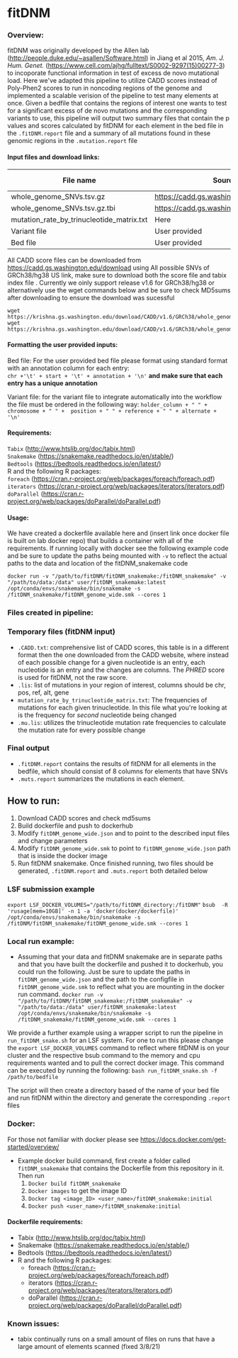 # fitDNM

### Overview:
fitDNM was originally developed by the Allen lab (http://people.duke.edu/~asallen/Software.html) in Jiang et al 2015, *Am. J. Hum. Genet.*  (https://www.cell.com/ajhg/fulltext/S0002-9297(15)00277-3) to incoporate functional information in test of excess de novo mutational load. Here we've adapted this pipeline to utilize CADD scores instead of Poly-Phen2 scores to run in noncoding regions of the genome and implemented a scalable verision of the pipeline to test many elements at once. Given a bedfile that contains the regions of interest one wants to test for a significant excess of de novo mutations and the corresponding variants to use, this pipeline will output two summary files that contain the p values and scores calculated by fitDNM for each element in the bed file in the `.fitDNM.report` file and a summary of all mutations found in these genomic regions in the `.mutation.report` file

#### Input files and download links:
| File name | Source | MD5Sum | annotation in configfile | 
|-----------| -------|------- | -------------------------|
| whole_genome_SNVs.tsv.gz|  https://cadd.gs.washington.edu/download | faaa80ef3948cf44e56a3629a90cdaaa | `cadd_score_file`| 
|whole_genome_SNVs.tsv.gz.tbi| https://cadd.gs.washington.edu/download |  4843cab24dd4992bb0cc5f1a7ebc807a | NA |
| mutation_rate_by_trinucleotide_matrix.txt | Here | ca2faad78f1055c266b5a8451bebf1cb | `trinucleotide_mut_rate` | 
| Variant file | User provided | NA| `mutation_calls` | 
| Bed file | User provided | NA | `regions_of_interest` | 

All CADD score files can be downloaded from  https://cadd.gs.washington.edu/download using All possible SNVs of GRCh38/hg38 US link, make sure to download both the score file and tabix index file . Currently we oinly support release v1.6 for GRCh38/hg38  or alternatively use the wget commands below and be sure to check MD5sums after downloading to ensure the download was sucessful 
```
wget https://krishna.gs.washington.edu/download/CADD/v1.6/GRCh38/whole_genome_SNVs.tsv.gz
wget https://krishna.gs.washington.edu/download/CADD/v1.6/GRCh38/whole_genome_SNVs.tsv.gz.tbi
```

#### Formatting the user provided inputs:
Bed file: For the user provided bed file please format using standard format with an annotation column for each entry:  
`chr +'\t' + start + '\t' + annotation + '\n'` __and make sure that each entry has a unique annotation__ 

Variant file: for the variant file to integrate automatically into the workflow the file must be ordered in the following way:
`holder_column + " " + chromosome + " " +  position + " " + reference + " " + alternate + '\n'`

#### Requirements: 
`Tabix` (http://www.htslib.org/doc/tabix.html) <br>
`Snakemake` (https://snakemake.readthedocs.io/en/stable/)<br>
`Bedtools` (https://bedtools.readthedocs.io/en/latest/)<br>
R and the following R packages:<br>
`foreach` (https://cran.r-project.org/web/packages/foreach/foreach.pdf)<br>
`iterators` (https://cran.r-project.org/web/packages/iterators/iterators.pdf)<br>
`doParallel` (https://cran.r-project.org/web/packages/doParallel/doParallel.pdf)<br>

#### Usage:
We have created a dockerfile available here and (insert link once docker file is built on lab docker repo) that builds a container with all of the requirements. If running locally with docker see the following example code and be sure to update the paths being mounted with `-v` to reflect the actual paths to the data and location of the fitDNM_snakemake code 
```
docker run -v "/path/to/fitDNM/fitDNM_snakemake:/fitDNM_snakemake" -v "/path/to/data:/data" user/fitDNM_snakemake:latest /opt/conda/envs/snakemake/bin/snakemake -s /fitDNM_snakemake/fitDNM_genome_wide.smk --cores 1
```





### Files created in pipeline:
### Temporary files (fitDNM input)
 - `.CADD.txt`: comprehensive list of CADD scores, this table is in a different format then the one downloaded from the CADD website, where instead of each possible change for a given nucleotide is an entry, each nucleotide is an entry and the changes are columns. The _PHRED_ score is used for fitDNM, not the raw score.
 - `.lis`: list of mutations in your region of interest, columns should be chr, pos, ref, alt, gene
 - `mutation_rate_by_trinucleotide_matrix.txt`: The frequencies of mutations for each given trinucleotide. In this file what you're looking at is the frequency for *second* nucleotide  being changed
 - `.mu.lis`: utilizes the trinucleotide mutation rate frequencies to calculate the mutation rate for every possible change
### Final output
 - `.fitDNM.report` contains the results of fitDNM for all elements in the bedfile, which should consist of 8 columns for elements that have SNVs
 - `.muts.report` summarizes the mutations in each element.


## How to run:
1. Download CADD scores and check md5sums
2. Build dockerfile and push to dockerhub
3. Modify `fitDNM_genome_wide.json` and  to point to the described input files and change parameters
4. Modify `fitDNM_genome_wide.smk` to point to `fitDNM_genome_wide.json` path that is inside the docker image
5. Run fitDNM snakemake. Once finished running, two files should be generated, `.fitDNM.report` and `.muts.report` both detailed below


### LSF submission example
`export LSF_DOCKER_VOLUMES="/path/to/fitDNM_directory:/fitDNM"`
`bsub  -R 'rusage[mem=10GB]' -n 1 -a 'docker(docker/dockerfile)' /opt/conda/envs/snakemake/bin/snakemake -s /fitDNM/fitDNM_snakemake/fitDNM_genome_wide.smk --cores 1 `
 

### Local run example:
- Assuming that your data and fitDNM snakemake are in separate paths and that you have built the dockerfile and pushed it to dockerhub, you could run the following. Just be sure to update the paths in `fitDNM_genome_wide.json` and the path to the configfile in `fitDNM_genome_wide.smk` to reflect what you are mounting in the docker run command.
`docker run -v "/path/to/fitDNM/fitDNM_snakemake:/fitDNM_snakemake" -v "/path/to/data:/data" user/fitDNM_snakemake:latest /opt/conda/envs/snakemake/bin/snakemake -s /fitDNM_snakemake/fitDNM_genome_wide.smk --cores 1`

We provide a further example using a wrapper script to run the pipeline in `run_fitDNM_snake.sh` for an LSF system. For one to run this please change the `export LSF_DOCKER_VOLUMES` command to reflect where fitDNM is on your cluster and the respective bsub command to the memory and cpu requirements wanted and to pull the correct docker image. This command can be executed by running the following:
  `bash run_fitDNM_snake.sh -f /path/to/bedfile`

The script will then create a directory based of the name of your bed file and run fitDNM within the directory and generate the corresponding `.report` files

### Docker:
For those not familiar with docker please see https://docs.docker.com/get-started/overview/
- Example docker build command, first create a folder called `fitDNM_snakemake` that contains the Dockerfile from this repository in it. Then run
  1. `Docker build fitDNM_snakemake`
  2. `Docker images` to get the image ID
  3. `Docker tag <image_ID> <user_name>/fitDNM_snakemake:initial`
  4. `Docker push <user_name>/fitDNM_snakemake:initial`

#### Dockerfile requirements:
- Tabix (http://www.htslib.org/doc/tabix.html)
- Snakemake (https://snakemake.readthedocs.io/en/stable/)
- Bedtools (https://bedtools.readthedocs.io/en/latest/)
- R and the following R packages:
  - foreach (https://cran.r-project.org/web/packages/foreach/foreach.pdf)
  - iterators (https://cran.r-project.org/web/packages/iterators/iterators.pdf)
  - doParallel (https://cran.r-project.org/web/packages/doParallel/doParallel.pdf)


### Known issues:
- tabix continually runs on a small amount of files on runs that have a large amount of elements scanned (fixed 3/8/21)
